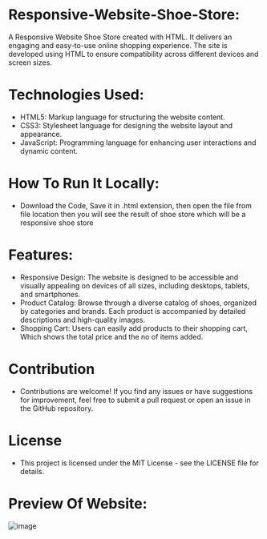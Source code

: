 # Responsive-Website-Shoe-Store:
A Responsive Website Shoe Store created with HTML. It delivers an engaging and easy-to-use online shopping experience. The site is developed using HTML to ensure compatibility across different devices and screen sizes.

# Technologies Used:
* HTML5: Markup language for structuring the website content.
* CSS3: Stylesheet language for designing the website layout and appearance.
* JavaScript: Programming language for enhancing user interactions and dynamic content.

# How To Run It Locally:
* Download the Code, Save it in .html extension, then open the file from file location then you will see the result of shoe store which will be a responsive shoe store

# Features:
* Responsive Design: The website is designed to be accessible and visually appealing on devices of all sizes, including desktops, tablets, and smartphones.
* Product Catalog: Browse through a diverse catalog of shoes, organized by categories and brands. Each product is accompanied by detailed descriptions and high-quality images.
* Shopping Cart: Users can easily add products to their shopping cart, Which shows the total price and the no of items added.

# Contribution
* Contributions are welcome! If you find any issues or have suggestions for improvement, feel free to submit a pull request or open an issue in the GitHub repository.

# License
* This project is licensed under the MIT License - see the LICENSE file for details.

# Preview Of Website:
![image](https://github.com/Anish-Ramesh/Responsive-Website-Shoe-Store/assets/140417012/d62d196e-0123-43b8-8a2b-df0a14d8f466)

